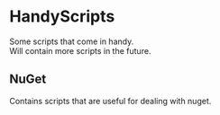 # HandyScripts
Some scripts that come in handy.\
Will contain more scripts in the future.

## NuGet
Contains scripts that are useful for dealing with nuget.
